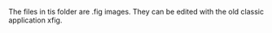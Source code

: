 The files in tis folder are .fig images. They can be edited with the
old classic application xfig.

